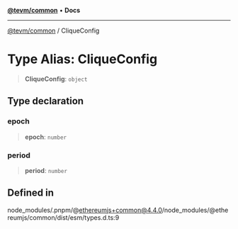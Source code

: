 [**@tevm/common**](../README.md) • **Docs**

***

[@tevm/common](../globals.md) / CliqueConfig

# Type Alias: CliqueConfig

> **CliqueConfig**: `object`

## Type declaration

### epoch

> **epoch**: `number`

### period

> **period**: `number`

## Defined in

node\_modules/.pnpm/@ethereumjs+common@4.4.0/node\_modules/@ethereumjs/common/dist/esm/types.d.ts:9
